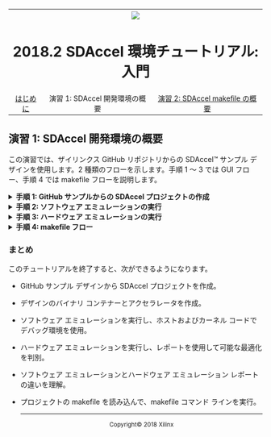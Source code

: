 
<table style="width:100%">
  <tr>
    <th width="100%" colspan="6"><img src="https://www.xilinx.com/content/dam/xilinx/imgs/press/media-kits/corporate/xilinx-logo.png" width="30%"/><h1>2018.2 SDAccel 環境チュートリアル: 入門</h2>
</th>
  </tr>
  <tr>
    <td align="center"><a href="README.md">はじめに</td>
    <td align="center">演習 1: SDAccel 開発環境の概要</td>
    <td align="center"><a href="lab-2-introduction-to-the-sdaccel-makefile.md">演習 2: SDAccel makefile の概要</a></td>
  </tr>
</table>

## 演習 1: SDAccel 開発環境の概要  

この演習では、ザイリンクス GitHub リポジトリからの SDAccel™ サンプル デザインを使用します。2 種類のフローを示します。手順 1 ～ 3 では GUI フロー、手順 4 では makefile フローを説明します。

<details>
<summary><strong>手順 1: GitHub サンプルからの SDAccel プロジェクトの作成</strong></summary>

  1. Linux のターミナル ウィンドウで `sdx` コマンドを使用して SDx&trade; を起動します。
     ワークスペースを指定するダイアログ ボックスが表示されます。  

     ![](./images/dew1517374817420.png)  

  2. ワークスペースのディレクトリを選択します。このディレクトリにプロジェクトが作成されます。  

  3. **[OK]** をクリックします。   
     SDx の [Welcome] ウィンドウが開きます。[Welcome] ウィンドウは、ツールを初めて起動した場合に表示されます。**[Help] → [Welcome]** をクリックして開くこともできます。

     ![](./images/welcome_window.png)  

  4. SDx の [Welcome] ウィンドウで **[Create SDx Project]** をクリックします。  
     New SDx Project ウィザードが開きます。  

     ![](./images/application_project.png)

  5. **[Application]** をオンにし、**[Next]** をクリックします。
     [Create a New SDx Project] ページが開きます。

     ![](./images/project_name.PNG)  

  6. プロジェクトの名前とディレクトリを指定します。このプロジェクトでは、[Project name] に「`vadd`」と入力し、**[Use default location]** をオンにして、[Next] をクリックします。
     [Platform] ページが開きます。  

     ![](./images/hardware_platform_dialog.PNG)

  7. `xilinx_kcu1500_dynamic_5_0` プラットフォームを選択して **[Next]** をクリックします。  
     選択したプラットフォームによって、プロジェクトが SDAccel プロジェクトになるか SDSoC プロジェクトになるかが決まります。ここでは SDAccel アクセラレーション プラットフォームを選択したので、プロジェクトは SDAccel プロジェクトになります。

     [System Configuration] ページが開きます。このページでは、使用するシステムのタイプとランタイムを定義します。  

     ![](./images/gba1517357172448.png)  

  8. この演習では、デフォルト設定 ([System configuration] は [Linux]、[Runtime] は [OpenCL]) を使用します。   

  9. **[Next]** をクリックします。  
     [Templates] ページが開き、SDAccel プロジェクトの作成に使用可能なテンプレートがリストされます。SDx のサンプルをダウンロードしていない場合は、[Empty Application] と [Vector Addition] のみが表示されます。この演習では、GitHub リポジトリの Vector Addition を使用します。これには、まずサンプルをダウンロードする必要があります。  

     ![](./images/faq1517357172427.png)  

  10. **[SDx Examples]** ボタンをクリックします。  
      表示される [SDx Examples] ダイアログ ボックスから、SDAccel サンプルと SDSoC サンプルの両方をダウンロードできます。  

      ![](./images/20182_examples1.png)  

  11. [SDAccel Examples] の **[Download]** ボタンをクリックします。GitHub リポジトリが [Details] に示されているディレクトリにクローンされます。  
      >**:pushpin: 注記:** ダウンロードには、接続速度によって時間がかかることがあります。[Progress Information] ダイアログ ボックスがリポジトリのクローンが完了するまで表示されます。  

      ダウンロードが完了すると、[SDAccel Examples] の下にサンプルがツリー形式でリストされます。  

      ![](./images/20182_examples2.png)  

  12. **[OK]** をクリックしてダイアログ ボックスを閉じ、[Templates] ページに戻ります。  
      [Templates] ページに SDAccel GitHub サンプルが表示されるようになります。  

      ![](./images/gmr1517357172462.png)  

  13. [Find] フィールドに「Vector」と入力し、[Miscellaneous Examples] の下の [Vector Addition] を選択します。   

  14. **[Finish]** をクリックします。  
      Vector Addition プロジェクトが指定した名前で作成され、SDAccel 環境に開きます。次の図ような環境が表示されるはずです。

      ![](./images/vector_add_project.png)

      SDAccel 環境には、Eclipse ベースの SDx IDE (既にここまでの作業で使用) が含まれます。図に示すように、デフォルト パースペクティブには [Project Explorer] ビュー、プロジェクト エディター ウィンドウ、[Outline] ビューが上部に、[Assistant] ビュー、[Console] ビュー、[Target Connections] ビューが下部に表示されます。SDx IDE の機能の詳細は、『SDAccel 環境ユーザー ガイド』 ([UG1023](https://japan.xilinx.com/cgi-bin/docs/rdoc?v=2018.2;d=ug1023-sdaccel-user-guide.pdf)) を参照してください。

  </details>

<details>
<summary><strong>手順 2: ソフトウェア エミュレーションの実行</strong></summary>

この手順では、ソフトウェア エミュレーションを実行する方法を説明します。[Run Configuration] ダイアログ ボックスの設定を指定し、レポートを開いて、デバッグを開始します。レポートおよびデバッグの詳細は、『SDAccel 環境ユーザー ガイド』 ([UG1023](https://japan.xilinx.com/cgi-bin/docs/rdoc?v=2018.2;d=ug1023-sdaccel-user-guide.pdf)) を参照してください。  

  1. CPU エミュレーションを実行するため、[Application Project Settings] で [Active build configuration] を [Emulation-SW] に設定します。  

     ![](./images/project_settings.png)  

  2. GitHub サンプルには、アクセラレータが既にデザインに含まれています。デザインにアクセラレータが含まれていない場合は、[Add Hardware Function] ボタン ![](./images/qpg1517374817485.png) をクリックして追加します。これにより C/C++ コードが解析され、アクセラレーションに使用可能な関数を判断できます。  

  3. [Run] ボタン ![](./images/lvl1517357172451.png) をクリックしてソフトウェア エミュレーションを実行します。エミュレーション実行前にプロジェクトがビルドされます。  

     >**:pushpin: 注記:** ビルドおよびエミュレーション プロセスには数分以上かかります。この間に、[Run Configurations] ダイアログ ボックスを開き、特定のコマンド ライン オプションを追加してビルドをカスタマイズする方法を説明します。  

  4. [Run] → **[Run Configurations]** をクリックします。  

  5. [Arguments] タブには、XOCC のコマンド ライン オプションを追加できる [Program arguments] セクションがあります。コマンド オプションの詳細は、『SDx コマンドおよびユーティリティ リファレンス ガイド』 ([UG1279](https://japan.xilinx.com/cgi-bin/docs/rdoc?v=2018.2;d=ug1279-sdx-command-utility-reference-guide.pdf)) を参照してください。このチュートリアルでは、デザインを機能させるのにコマンド ライン引数は必要ありません。  

  6. [Profile] タブには、[Generate timeline trace report] ドロップダウン リストがあります。オプションをクリックすると、生成されるレポートのタイプを確認できます。このタブには、[Enable Profiling] チェック ボックスもあります。何も変更せずウィンドウを閉じます。  
     >**:pushpin: 注記:** [Run Configurations] ダイアログ ボックスの設定を変更した場合は、現在のエミュレーション段階を再実行し、変更を反映させる必要があります。これには、**[Run]** ボタンをクリックします。  

  7. [Console] ウィンドウに「TEST PASSED」と表示されるはずです。   

  8. エミュレーションの実行が終了したら、[Profile Summary] および [Application Timeline] レポートで最適化の詳細を確認できます。次の図に示すように、[Assistant] ビューで [Profile Summary] をダブルクリックします。

     ![](./images/assistant_reports.PNG)

     デザインを最適化するのに使用可能な動作、実行時間、帯域幅などの有益なデータが表示されます。サマリの数値は、次の図とは異なる場合があります。  

     ![](./images/qrs1517357172440.png)  

  9. [Assistant] ビューに [Application Timeline] レポートを表示するには、[Application Timeline] をダブルクリックします。ホスト コードとカーネル コードの内訳とそれぞれの実行時間が表示されます。特定の部分を拡大するには、マウスを右へドラッグします。

     ![](./images/cwn1517357172498.png)  

  10. [Profile Summary] および [Application Timeline] には、ホスト コードとカーネル間の通信に関するデータと、カーネルの処理情報が含まれます。[Debug] 機能を使用すると、ホスト カーネルの処理をステップ実行して問題を特定できます。[Project Explorer] ビューで `src` ディレクトリにある **host.cpp** をダブルクリックしてエディターで開きます。  

  11. デバッグを実行するには、ブレークポイントを設定する必要があります。重要ポイントにブレークポイントを設定しておくと、問題を見つけやすくなります。カーネル デバッグの直前でホスト コードを一時停止するには、70 行目 (次の図の青い選択部分) の `outBufVec.push_back(buffer_C)` を右クリックして [Toggle Breakpoint] をクリックします。  

      ![](./images/lpy1517374817498.png)  

  12. [Debug] ![](./images/cwo1517357172495.png) をクリックしてデバッグを実行します。パースペクティブを変更するかどうかを尋ねるダイアログ ボックスが表示されます。[Yes] をクリックします。  

  13. Eclipse デバッグを使用すると、ホストおよびカーネル コードを詳細に検証できます。デバッグをステップ実行するための制御コマンドは、[Run] メニューおよびメイン ツールバーにあります。

      ![](./images/20182_debug.png)  

  14. デフォルトでは、`main` の最初の行に自動ブレークポイントが挿入されます。次の図に示すように、[Run Configuration] ダイアログ ボックスの [Debugger] タブに `main` 関数で停止するオプションがあります。これは、問題のある関数をさらに詳細にデバッグする場合に便利な機能です。F8 を押すか、[Run] → [Resume] をクリックして、次のブレークポイントまでデバッグを実行します。  

      ![](./images/debug_configuration.PNG)  

  15. デバッグを再開すると、SDx でカーネル コード用に別の gdb インスタンスが起動します。これにも関数の始めにブレークポイントが設定されています。これでカーネルが詳細に解析され、データがどのように関数に読み込まれてメモリに書き込まれるのかがわかります。カーネル実行が gdb で終了すると、そのインスタンスが終了し、main デバッグ スレッドに戻ります。F8 キーを押して続行します。  
      >**:pushpin: 注記:** [Console] ビューにはまだカーネル デバッグ出力が表示されています。![](./images/gqm1517357172417.png) をクリックして vadd.exe コンソールに戻り、ホスト コードからの出力を確認します。  

  16. メイン ウィンドウの右上にある [Debug] ボタン ![](./images/cwo1517357172495.png) を右クリックして **[Close]** をクリックして [Debug] パースペクティブを閉じるか、SDx ボタン ![](./images/sdx_perspective_icon.PNG) をクリックして標準の [SDx] パースペクティブに切り替えます。

  17. 標準の [SDx] パースペクティブに戻ったら、中央にあるプロジェクト エディター ウィンドウの [Application Project Settings] 以外のすべてのタブを閉じます。

</details>

<details>
<summary><strong>手順 3: ハードウェア エミュレーションの実行</strong></summary>

この手順では、ハードウェア エミュレーション機能を実行する方法と、基本的なプロファイリングとレポートについて説明します。  

  1. ハードウェア エミュレーションを実行するため、[SDx Application Settings] で [Active build configuration] を [Emulation-HW] に設定し、[Run] をクリックします。これには、少し時間がかかります。  
     >**:pushpin: 注記:** [Emulation-SW] と [Emulation-HW] の主な違いは、ハードウェア エミュレーションではカーネル コードの RTL が合成され、プラットフォームのものにより近いデザインをビルドできる点です。より正確な帯域幅、スループット、実行時間などに関するデータが使用されます。このため、デザインのコンパイルに時間がかかります。  

  2. [Assistant] ビューで [Emulation-HW] の下の [System Estimate] を開きます。
     このテキスト レポートには、カーネル情報、デザインに関するタイミング、クロック サイクル、デバイスで使用されるエリアなどの情報が示されます。

     ![](./images/dzr1517357172472.png)  

  3. [Assistant] ビューで [Profile Summary] ダブルクリックして開きます。このサマリ レポートには、カーネル動作、データ転送、OpenCL™ API 呼び出しに関する詳細情報のほか、リソース使用量に関するプロファイル情報、カーネル/ホスト間のデータ転送などに関する詳細な情報が示されます。
     >**:pushpin: 注記:** ハードウェア エミュレーションで使用されるシミュレーション モデルは近似です。表示されるプロファイルの数値はあくまで見積もりであり、実際のハードウェアの結果とは異なる可能性があります。  

     ![](./images/profile_summary_report.png)

  4. [Console] ビューの横に [Guidance] というビューがあります。このビューには、満たされなかったチェックに対してカーネルの最適化方法に関する情報が含まれます。

     ![](./images/guidance_view.PNG)  

     >**:pushpin: 注記:** その他のパフォーマンス最適化手法および設計手法は、『SDAccel 環境プロファイリングおよび最適化ガイド』 ([UG1207](https://japan.xilinx.com/cgi-bin/docs/rdoc?v=2018.2;d=ug1207-sdaccel-optimization-guide.pdf)) を参照してください。  

  5. [Application Timeline] レポートを開きます。  
     このレポートは、ホストおよびカーネルがタスクを終了するのにかかる見積もり時間と、どこがボトルネックなのかを詳細に示します。この例では 2 回繰り返され、タイムラインにカーネルが 2 回実行されたことが示されます。マーカーを追加、拡大/縮小、信号を展開すると、ボトルネックを見つけるのに役立ちます。  

     ![](./images/pwe1517357172419.png)  

  6. [Emulation-HW] タブを展開して関連のカーネルのタブを展開し、HLS レポートを開きます。
     このレポートには、Vivado® HLS からのカーネル変換および合成に関する詳細な情報が表示されます。下のタブには、カーネルで最も時間がかかった場所とその他のパフォーマンスに関するデータが表示されます。パフォーマンス データには、レイテンシおよびクロック周期が含まれる場合もあります。  

     ![](./images/ivm1517374817463.png)  
</details>

<details>
<summary><strong>手順 4: makefile フロー</strong></summary>

この手順では、基本的な makefile フローと SDx での使用方法について説明します。このフローを使用する利点は、次のとおりです。  


  * システムに簡単にオートメーションを導入  
  * デザインを少し変更した場合の処理時間の短縮  

mkefile フローを実行するには、次の手順に従います。  

  1. [Project Explorer] ビューの [Emulation-SW] ディレクトリで makefile ファイルを見つけます。このファイルをダブルクリックしてエディターで開きます。  
     この makefile は SDx IDE で作成され、エミュレーションをビルドして実行するのに使用されます。または、[Emulation-HW] ディレクトリで makefile ファイルを見つけます。  

  2. ビルドごとに makefile があります。エディター ウィンドウで開いている makefile の 21 行目で、`hw_emu` または `sw_emu` がターゲットとして指定されています。   

     >**:information_source: ヒント:** SDx IDE で生成された makefile を使用して、GUI の外でプロジェクトをビルドすることもできます。   

  3. 新しいターミナル セッションを開いて、ワークスペースに移動します。

  4. [Emulation-SW] ディレクトリに移動して、「`make incremental`」と入力します。これにより、典型的な SDx のログ出力が生成されます。  

     >**:pushpin: 注記:** ホストまたはカーネル コードが変更されていない場合は、コンパイルは既に完了しているので何も実行されません。「`make: Nothing to be done for 'incremental'`」というメッセージが表示されます。  

[演習 2: SDAccel makefile の概要](./lab-2-introduction-to-the-sdaccel-makefile.md)で、makefile の使用方法とコマンド ライン フローをさらに詳細に説明します。  
</details>

### まとめ


このチュートリアルを終了すると、次ができるようになります。  

* GitHub サンプル デザインから SDAccel プロジェクトを作成。
* デザインのバイナリ コンテナーとアクセラレータを作成。  
* ソフトウェア エミュレーションを実行し、ホストおよびカーネル コードでデバッグ環境を使用。  
* ハードウェア エミュレーションを実行し、レポートを使用して可能な最適化を判別。  
* ソフトウェア エミュレーションとハードウェア エミュレーション レポートの違いを理解。  
* プロジェクトの makefile を読み込んで、makefile コマンド ラインを実行。  


  <hr/>
  <p align="center"><sup>Copyright&copy; 2018 Xilinx</sup></p>
